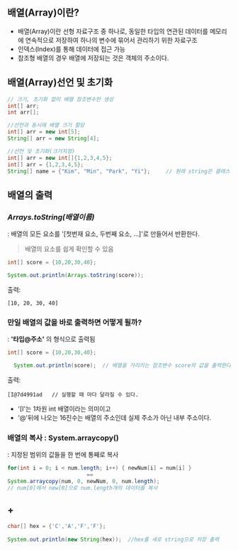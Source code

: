 ## 배열(Array)이란?
- 배열(Array)이란 선형 자료구조 중 하나로, 동일한 타입의 연관된 데이터를 메모리에 연속적으로 저장하여 하나의 변수에 묶어서 관리하기 위한 자료구조
- 인덱스(Index)를 통해 데이터에 접근 가능
- 참조형 배열의 경우 배열에 저장되는 것은 객체의 주소이다.

## 배열(Array)선언 및 초기화
```java
// 크기, 초기화 없이 배열 참조변수만 생성
int[] arr;
int arr[];

//선언과 동시에 배열 크기 할당
int[] arr = new int[5];
String[] arr = new String[4];

//선언 및 초기화(크기지정)
int[] arr = new int[]{1,2,3,4,5};
int[] arr = {1,2,3,4,5};
String[] name = {"Kim", "Min", "Park", "Yi"};     // 원래 string은 클래스이므로 아래의 왼쪽처럼 new연산자를 통해 객체를 생성해야 한다.

```
## 배열의 출력
### _Arrays.toString(배열이름)_
 : 배열의 모든 요소를 '[첫번재 요소, 두번째 요소, ...]'로 만들어서 반환한다.
 > 배열의 요소를 쉽게 확인할 수 있음
 ```java
int[] score = {10,20,30,40};

System.out.println(Arrays.toString(score));
 ```
 출력:
 ```
 [10, 20, 30, 40]
 ```
 ### 만일 배열의 값을 바로 출력하면 어떻게 될까? 
  : __'타입@주소'__ 의 형식으로 출력됨
  ```java
  int[] score = {10,20,30,40};
  
	System.out.println(score);  // 배열을 가리키는 참조변수 score의 값을 출력한다. 
  ```
  출력:
  ```
  [I@7d4991ad   // 실행할 때 마다 달라질 수 있다.
  ```
  - '[I'는 1차원 int 배열이라는 의미이고
  - '@'뒤에 나오는 16진수는 배열의 주소인데 실제 주소가 아닌 내부 주소이다.

### 배열의 복사 : System.arraycopy()
 : 지정된 범위의 값들을 한 번에 통째로 복사
 ```java
 for(int i = 0; i < num.length; i++) { newNum[i] = num[i] }
                          ==
 System.arraycopy(num, 0, newNum, 0, num.length);
 // num[0]에서 new[0]으로 num.length개의 데이터를 복사
 ```
  
  
## +
```java
char[] hex = {'C','A','F','F'};
		
System.out.println(new String(hex));  //hex를 새로 string으로 저장 출력

```
  

